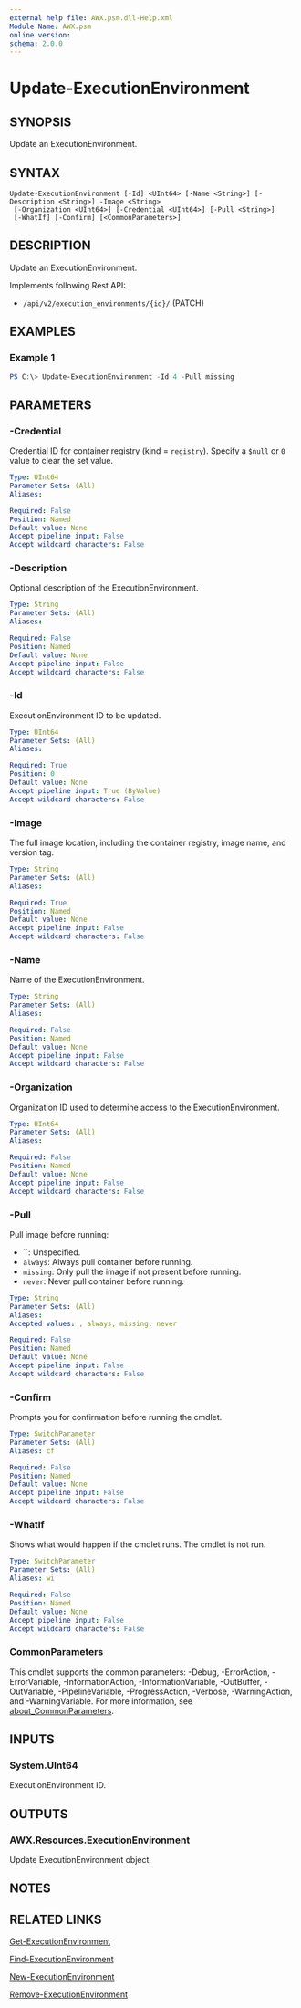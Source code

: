 ```yaml
---
external help file: AWX.psm.dll-Help.xml
Module Name: AWX.psm
online version:
schema: 2.0.0
---
```


# Update-ExecutionEnvironment

## SYNOPSIS
Update an ExecutionEnvironment.

## SYNTAX

```
Update-ExecutionEnvironment [-Id] <UInt64> [-Name <String>] [-Description <String>] -Image <String>
 [-Organization <UInt64>] [-Credential <UInt64>] [-Pull <String>]
 [-WhatIf] [-Confirm] [<CommonParameters>]
```

## DESCRIPTION
Update an ExecutionEnvironment.

Implements following Rest API:  
- `/api/v2/execution_environments/{id}/` (PATCH)


## EXAMPLES

### Example 1
```powershell
PS C:\> Update-ExecutionEnvironment -Id 4 -Pull missing
```

## PARAMETERS

### -Credential
Credential ID for container registry (kind = `registry`).
Specify a `$null` or `0` value to clear the set value.

```yaml
Type: UInt64
Parameter Sets: (All)
Aliases:

Required: False
Position: Named
Default value: None
Accept pipeline input: False
Accept wildcard characters: False
```

### -Description
Optional description of the ExecutionEnvironment.

```yaml
Type: String
Parameter Sets: (All)
Aliases:

Required: False
Position: Named
Default value: None
Accept pipeline input: False
Accept wildcard characters: False
```

### -Id
ExecutionEnvironment ID to be updated.

```yaml
Type: UInt64
Parameter Sets: (All)
Aliases:

Required: True
Position: 0
Default value: None
Accept pipeline input: True (ByValue)
Accept wildcard characters: False
```

### -Image
The full image location, including the container registry, image name, and version tag.

```yaml
Type: String
Parameter Sets: (All)
Aliases:

Required: True
Position: Named
Default value: None
Accept pipeline input: False
Accept wildcard characters: False
```

### -Name
Name of the ExecutionEnvironment.

```yaml
Type: String
Parameter Sets: (All)
Aliases:

Required: False
Position: Named
Default value: None
Accept pipeline input: False
Accept wildcard characters: False
```

### -Organization
Organization ID used to determine access to the ExecutionEnvironment.

```yaml
Type: UInt64
Parameter Sets: (All)
Aliases:

Required: False
Position: Named
Default value: None
Accept pipeline input: False
Accept wildcard characters: False
```

### -Pull
Pull image before running:  
- ``: Unspecified.
- `always`: Always pull container before running.  
- `missing`: Only pull the image if not present before running.  
- `never`: Never pull container before running.

```yaml
Type: String
Parameter Sets: (All)
Aliases:
Accepted values: , always, missing, never

Required: False
Position: Named
Default value: None
Accept pipeline input: False
Accept wildcard characters: False
```

### -Confirm
Prompts you for confirmation before running the cmdlet.

```yaml
Type: SwitchParameter
Parameter Sets: (All)
Aliases: cf

Required: False
Position: Named
Default value: None
Accept pipeline input: False
Accept wildcard characters: False
```

### -WhatIf
Shows what would happen if the cmdlet runs.
The cmdlet is not run.

```yaml
Type: SwitchParameter
Parameter Sets: (All)
Aliases: wi

Required: False
Position: Named
Default value: None
Accept pipeline input: False
Accept wildcard characters: False
```

### CommonParameters
This cmdlet supports the common parameters: -Debug, -ErrorAction, -ErrorVariable, -InformationAction, -InformationVariable, -OutBuffer, -OutVariable, -PipelineVariable, -ProgressAction, -Verbose, -WarningAction, and -WarningVariable. For more information, see [about_CommonParameters](http://go.microsoft.com/fwlink/?LinkID=113216).

## INPUTS

### System.UInt64
ExecutionEnvironment ID.

## OUTPUTS

### AWX.Resources.ExecutionEnvironment
Update ExecutionEnvironment object.

## NOTES

## RELATED LINKS

[Get-ExecutionEnvironment](Get-ExecutionEnvironment.md)

[Find-ExecutionEnvironment](Find-ExecutionEnvironment.md)

[New-ExecutionEnvironment](New-ExecutionEnvironment.md)

[Remove-ExecutionEnvironment](Remove-ExecutionEnvironment.md)
